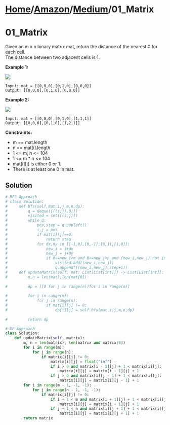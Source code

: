 # [Home](./../..)/[Amazon](./..)/[Medium](./)/01_Matrix
<h1>01_Matrix</h1>

<p>
Given an m x n binary matrix mat, return the distance of the nearest 0 for each cell.
<br>
The distance between two adjacent cells is 1.
</p>

<b>Example 1:</b>

<img src="https://assets.leetcode.com/uploads/2021/04/24/01-1-grid.jpg">

    Input: mat = [[0,0,0],[0,1,0],[0,0,0]]
    Output: [[0,0,0],[0,1,0],[0,0,0]]
    
<b>Example 2:</b>

<img src="https://assets.leetcode.com/uploads/2021/04/24/01-2-grid.jpg">

    Input: mat = [[0,0,0],[0,1,0],[1,1,1]]
    Output: [[0,0,0],[0,1,0],[1,2,1]]

<b>Constraints:</b>

- m == mat.length
- n == mat[i].length
- 1 <= m, n <= 104
- 1 <= m * n <= 104
- mat[i][j] is either 0 or 1.
- There is at least one 0 in mat.

<h2>Solution</h2>

```python
# BFS Approach
# class Solution:
#     def bfs(self,mat,i,j,m,n,dp):
#         q = deque([((i,j),0)])
#         visited = set([(i,j)])
#         while q:
#             pos,step = q.popleft()
#             i,j = pos
#             if mat[i][j]==0:
#                 return step
#             for dx,dy in [[-1,0],[0,-1],[0,1],[1,0]]:
#                 new_i = i+dx
#                 new_j = j+dy
#                 if 0<=new_i<m and 0<=new_j<n and (new_i,new_j) not in visited:
#                     visited.add((new_i,new_j))
#                     q.append(((new_i,new_j),step+1))
#     def updateMatrix(self, mat: List[List[int]]) -> List[List[int]]:
#         m,n = len(mat),len(mat[0])
        
#         dp = [[0 for j in range(n)]for i in range(m)]
        
#         for i in range(m):
#             for j in range(n):
#                 if mat[i][j] != 0:
#                     dp[i][j] = self.bfs(mat,i,j,m,n,dp)
        
#         return dp

# DP Approach
class Solution:
    def updateMatrix(self, matrix):
        m, n = len(matrix), len(matrix and matrix[0])
        for i in range(m):
            for j in range(n):
                if matrix[i][j] != 0:
                    matrix[i][j] = float("inf")
                    if i > 0 and matrix[i - 1][j] + 1 < matrix[i][j]:
                        matrix[i][j] = matrix[i - 1][j] + 1
                    if j > 0 and matrix[i][j - 1] + 1 < matrix[i][j]:
                        matrix[i][j] = matrix[i][j - 1] + 1
        for i in range(m - 1, -1, -1):
            for j in range(n - 1, -1, -1):
                if matrix[i][j] != 0:
                    if i + 1 < m and matrix[i + 1][j] + 1 < matrix[i][j]:
                        matrix[i][j] = matrix[i + 1][j] + 1
                    if j + 1 < n and matrix[i][j + 1] + 1 < matrix[i][j]:
                        matrix[i][j] = matrix[i][j + 1] + 1
        return matrix
```
